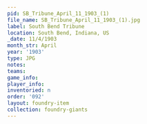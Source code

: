 ```yaml
---
pid: SB_Tribune_April_11_1903_(1)
file_name: SB_Tribune_April_11_1903_(1).jpg
label: South Bend Tribune
location: South Bend, Indiana, US
_date: 11/4/1903
month_str: April
year: '1903'
type: JPG
notes: 
teams: 
game_info: 
player_info: 
inventoried: n
order: '092'
layout: foundry-item
collection: foundry-giants
---
```


